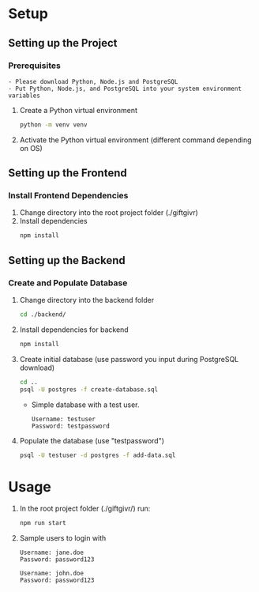 # Setup
## Setting up the Project
### Prerequisites
    - Please download Python, Node.js and PostgreSQL
    - Put Python, Node.js, and PostgreSQL into your system environment variables
1. Create a Python virtual environment
    ```sh
    python -m venv venv
    ```
2. Activate the Python virtual environment (different command depending on OS)
 
## Setting up the Frontend
### Install Frontend Dependencies
1. Change directory into the root project folder (./giftgivr)
2. Install dependencies
    ```sh
    npm install
    ```

## Setting up the Backend
### Create and Populate Database
1. Change directory into the backend folder
    ```sh
    cd ./backend/
    ```
2. Install dependencies for backend
    ```sh 
    npm install 
    ```
3. Create initial database (use password you input during PostgreSQL download)
    ```sh
    cd ..
    psql -U postgres -f create-database.sql
    ```
    - Simple database with a test user.
        ```
        Username: testuser
        Password: testpassword
        ```
4. Populate the database (use "testpassword")
    ```sh
    psql -U testuser -d postgres -f add-data.sql 
    ```

# Usage
1. In the root project folder (./giftgivr/) run:
    ```sh
    npm run start
    ```
2. Sample users to login with
    ```
    Username: jane.doe
    Password: password123
    ```
    ```
    Username: john.doe
    Password: password123
    ```

    

